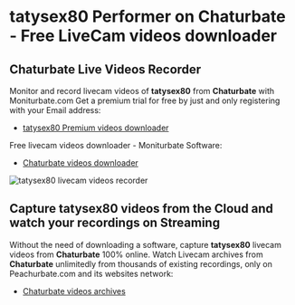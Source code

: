 # tatysex80 Performer on Chaturbate - Free LiveCam videos downloader

## Chaturbate Live Videos Recorder

Monitor and record livecam videos of **tatysex80** from **Chaturbate** with Moniturbate.com
Get a premium trial for free by just and only registering with your Email address:
* [tatysex80 Premium videos downloader](https://moniturbate.com/request-demo-licence-key.html)

Free livecam videos downloader - Moniturbate Software:
* [Chaturbate videos downloader](https://moniturbate.com/moniturbate-download-software.html)

![tatysex80 livecam videos recorder](https://peachurnet.com/templates/moniturbate-software.png)


## Capture tatysex80 videos from the Cloud and watch your recordings on Streaming

Without the need of downloading a software, capture **tatysex80** livecam videos from **Chaturbate** 100% online.
Watch Livecam archives from **Chaturbate** unlimitedly from thousands of existing recordings, only on Peachurbate.com and its websites network:
* [Chaturbate videos archives](https://peachurnet.com/)